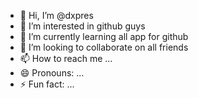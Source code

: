 - 👋 Hi, I’m @dxpres
- 👀 I’m interested in github guys
- 🌱 I’m currently learning all app for github
- 💞️ I’m looking to collaborate on all friends
- 📫 How to reach me ...
- 😄 Pronouns: ...
- ⚡ Fun fact: ...

<!---
dxpres/dxpres is a ✨ special ✨ repository because its `README.md` (this file) appears on your GitHub profile.
You can click the Preview link to take a look at your changes.
--->
